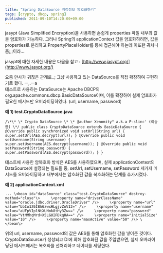 ```yaml
---
title: "Spring DataSource 계정정보 암호화하기"
tags: [crypto, dbcp, spring]
published: 2011-09-10T14:20:00+09:00
---
```


jasypt (Java Simplified Encryption)을 사용하면 손쉽게 properties 파일 내부의 값을 암호화가 가능하다. 그러나 Spring의 applicationContext 값을 암호화하려면, 값을 properties로 분리하고 PropertyPlaceHolder를 통해 접근해야 하는데 이또한 귀차니즘;;;이라...  
  
jasypt에 대한 자세한 내용은 다음을 참고 : [http://www.jasypt.org/](http://www.jasypt.org/)  
  
  
요즘 만사가 귀찮은 관계로..; 그냥 사용하고 있는 DataSource를 직접 확장하여 구현하기로 했다. ㅡ,.ㅡa  
테스트로 사용하는 DataSource는 Apache DBCP의 org.apache.commons.dbcp.BasicDataSource이며, 이를 확장하여 실제 암호화가 필요한 메서드만 오버라이딩하였다. (url, username, password)  
  
**예 1) test.CryptoDataSource.java**

    /\*\* \* Crypto DataSource \* \* @author Xenomity™ a.k.a P-slinc' (이승한) \*/ public class CryptoDataSource extends BasicDataSource { @Override public synchronized void setUrl(String url) { super.setUrl(AES.decrypt(url)); } @Override public void setUsername(String username) { super.setUsername(AES.decrypt(username)); } @Override public void setPassword(String password) { super.setPassword(AES.decrypt(password)); } }

  
테스트에 사용한 암복호화 방식은 AES를 사용하였으며, 실제 applicationContext의 DataSource에 설정되는 필드들 중, setUrl, setUsername, setPassword 세가지 메서드를 오버라이딩하고 내부에서는 암호화된 값을 복호화하는 단계를 추가시켰다.  
  
**예 2) applicationContext.xml**  

    ... \<bean id="dataSource" class="test.CryptoDataSource" destroy-method="close"\>     \<property name="driverClassName" value="oracle.jdbc.driver.OracleDriver" /\>     \<property name="url" value="bbIo1Z6IBh6zwxHLgjvZnV12=" /\>     \<property name="username" value="aUFpVIplNtXUNok8tHy3Zw==" /\>     \<property name="password" value="VtMMhqMrd+X5LGUIFDkq0A==" /\>     \<property name="initialSize" value="10" /\>     \<property name="maxActive" value="50" /\> \</bean\>

  
위의 url, username, password의 값은 AES를 통해 암호화한 값을 넣어준 것이다. CryptoDataSource가 생성되고 DI에 의해 암호화된 값을 주입받으면, 실제 오버라이딩된 메서드에서는 복호화를 선처리하고 데이터를 세팅한다.  
  
